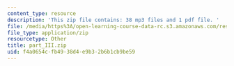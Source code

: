 ```yaml
---
content_type: resource
description: 'This zip file contains: 38 mp3 files and 1 pdf file. '
file: /media/https%3A/open-learning-course-data-rc.s3.amazonaws.com/res-21g-003-learning-chinese-a-foundation-course-in-mandarin-spring-2011/f4a0654cfb4938d4e9b32b6b1cb9be59_part_III.zip
file_type: application/zip
resourcetype: Other
title: part_III.zip
uid: f4a0654c-fb49-38d4-e9b3-2b6b1cb9be59
---
```


